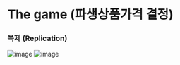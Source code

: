 # The game (파생상품가격 결정)
### 복제 (Replication)
![image](https://github.com/juho-creator/Investing/assets/72856990/a1268bda-c205-492a-b043-cf3f718ace07)
![image](https://github.com/juho-creator/Investing/assets/72856990/486b0f89-e954-407d-aa27-9b3d0c60f591)
